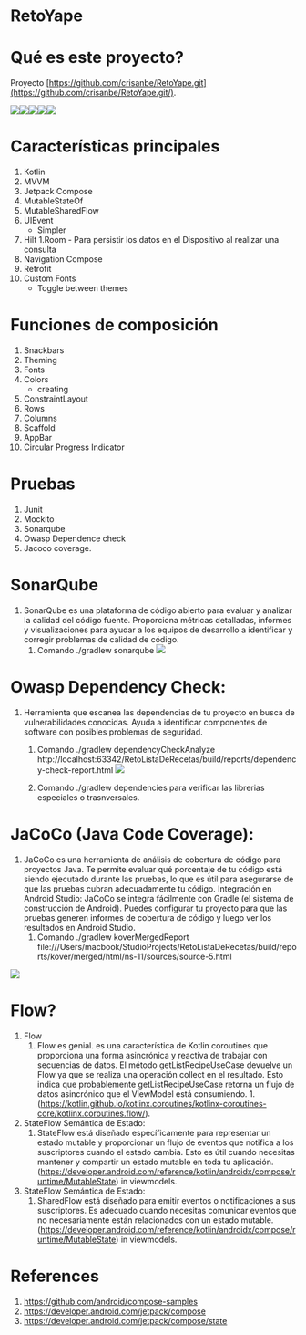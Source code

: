 # RetoYape
# Qué es este proyecto?
Proyecto
[https://github.com/crisanbe/RetoYape.git](https://github.com/crisanbe/RetoYape.git/).

![](https://i.imgur.com/TMMn7mLl.png)![](https://i.imgur.com/XWYnhO9l.png)![](https://i.imgur.com/6XHKvZel.png)![](https://i.imgur.com/F30Kk1Ql.png)![](https://i.imgur.com/A45skpVl.png)

# Características principales
1. Kotlin
1. MVVM
1. Jetpack Compose
1. MutableStateOf
1. MutableSharedFlow
1. UIEvent
	- Simpler
1. Hilt
   1.Room 	- Para persistir los datos en el Dispositivo al realizar una consulta
1. Navigation Compose
1. Retrofit
1. Custom Fonts
	- Toggle between themes

# Funciones de composición
1. Snackbars
3. Theming
4. Fonts
5. Colors
	- creating
7. ConstraintLayout
8. Rows
9. Columns
10. Scaffold
11. AppBar
12. Circular Progress Indicator

# Pruebas
1. Junit
3. Mockito
4. Sonarqube
5. Owasp Dependence check
6. Jacoco coverage.

#  SonarQube
1. SonarQube es una plataforma de código abierto para evaluar y analizar la calidad del código fuente. Proporciona métricas detalladas, informes y visualizaciones para ayudar a los equipos de desarrollo a identificar y corregir problemas de calidad de código.
	1. Comando ./gradlew sonarqube
	   ![](https://i.imgur.com/WQUSlaO.png)

# Owasp Dependency Check:
1. Herramienta que escanea las dependencias de tu proyecto en busca de vulnerabilidades conocidas. Ayuda a identificar componentes de software con posibles problemas de seguridad.
	1. Comando ./gradlew dependencyCheckAnalyze
	   http://localhost:63342/RetoListaDeRecetas/build/reports/dependency-check-report.html
	   ![](https://i.imgur.com/y3uW826.png)

	1. Comando ./gradlew dependencies    para  verificar las librerias especiales o trasnversales.

# JaCoCo (Java Code Coverage):
1. JaCoCo es una herramienta de análisis de cobertura de código para proyectos Java. Te permite evaluar qué porcentaje de tu código está siendo ejecutado durante las pruebas, lo que es útil para asegurarse de que las pruebas cubran adecuadamente tu código.
   Integración en Android Studio:
   JaCoCo se integra fácilmente con Gradle (el sistema de construcción de Android).
   Puedes configurar tu proyecto para que las pruebas generen informes de cobertura de código y luego ver los resultados en Android Studio.
	1. Comando ./gradlew koverMergedReport   file:///Users/macbook/StudioProjects/RetoListaDeRecetas/build/reports/kover/merged/html/ns-11/sources/source-5.html

![](https://i.imgur.com/5Ptkunp.png)

#  Flow?
1. Flow
	1. Flow es genial. es una característica de Kotlin coroutines que proporciona una forma asincrónica y reactiva de trabajar con secuencias de datos.
	   El método getListRecipeUseCase devuelve un Flow ya que se realiza una operación collect en el resultado. Esto indica que probablemente getListRecipeUseCase retorna un flujo de datos asincrónico que el ViewModel está consumiendo.
	   1.(https://kotlin.github.io/kotlinx.coroutines/kotlinx-coroutines-core/kotlinx.coroutines.flow/).
1. StateFlow Semántica de Estado:
	1. StateFlow  está diseñado específicamente para representar un estado mutable y proporcionar un flujo de eventos que notifica a los suscriptores cuando el estado cambia. Esto es útil cuando necesitas mantener y compartir un estado mutable en toda tu aplicación. (https://developer.android.com/reference/kotlin/androidx/compose/runtime/MutableState) in viewmodels.
1. StateFlow Semántica de Estado:
	1. SharedFlow  está diseñado para emitir eventos o notificaciones a sus suscriptores. Es adecuado cuando necesitas comunicar eventos que no necesariamente están relacionados con un estado mutable. (https://developer.android.com/reference/kotlin/androidx/compose/runtime/MutableState) in viewmodels.


# References
1. https://github.com/android/compose-samples
1. https://developer.android.com/jetpack/compose
1. https://developer.android.com/jetpack/compose/state
